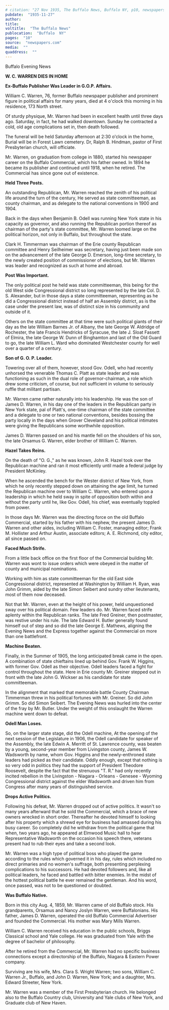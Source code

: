 ```yaml
---
# citation: "27 Nov 1935, The Buffalo News, Buffalo NY, p10, newspapers.com."
pubdate:  "1935-11-27"
author: 
title: 
voltitle:  "The Buffalo News"
publocation:  "Buffalo  NY"
pages:  "10"
source:  "newspapers.com"
media:  ""
quaddress:  ""
---
```

Buffalo Evening News

**W. C. WARREN DIES IN HOME** 

**Ex-Buffalo Publisher Was Leader in G.O.P. Affairs.** 

William C. Warren, 76, former Buffalo newspaper publisher and prominent figure in political affairs for many years, died at 4 o'clock this morning in his residence, 173 North street. 

Of sturdy physique, Mr. Warren had been in excellent health until three days ago. Saturday, in fact, he had walked downtown. Sunday he contracted a cold, old age complications set in, then death followed. 

The funeral will be held Saturday afternoon at 2:30 o'clock in the home, Burial will be in Forest Lawn cemetery. Dr, Ralph B. Hindman, pastor of First Presbyterian church, will officiate. 

Mr. Warren, on graduation from college in 1880, started his newspaper career on the Buffalo Commercial, which his father owned. In 1894 he became its publisher and continued until 1918, when he
retired. The Commercial has since gone out of existence. 

**Held Three Posts.** 

An outstanding Republican, Mr. Warren reached the zenith of his political life around the turn of the century, He served as state committeeman, as county chairman, and as delegate to the national conventions in 1900 and 1904. 

Back in the days when Benjamin B. Odell was running New York state in his capacity as governor, and also running the Republican portion thereof as chairman of the party's state committee, Mr. Warren loomed large on the political horizon, not only in Buffalo, but throughout the state. 

Clark H. Timmerman was chairman of the Erie county Republican committee and Henry Seilheimer was secretary, having just been made son on the advancement of the late George D. Emerson, long-time secretary, to the newly created position of commissioner of elections, but Mr. Warren was leader and recognized as such at home and abroad. 

**Post Was Important.**

The only political post he held was state committeeman, this being for the old West side Congressional district so long represented by the late Col. D. S. Alexander, but in those days a state committeeman, representing as he did a Congressional district instead of half an Assembly district, as is the case under the present law, was of distinct size in his community and outside of it.

Others on the state committee at that time were such political giants of their day as the late William Barnes Jr. of Albany, the late George W. Aldridge of Rochester, the late Francis Hendricks of Syracuse, the late J. Sloat Fassett of Elmira, the late George W. Dunn of Binghamton and last of the Old Guard to go, the late William L. Ward who dominated Westchester county for well over a quarter of a century.

**Son of G. O. P. Leader.**

Towering over all of them, however, stood Gov. Odell, who had recently unhorsed the venerable Thomas C. Platt as state leader and was functioning as such in the dual role of governor-chairman, a role which drew some criticism, of course, but not sufficient in volume to seriously ruffle that militant partisan.

Mr. Warren came rather naturally into his leadership. He was the son of James D. Warren, in his day one of the leaders in the Republican party in New York state, pal of Platt's, one-time chairman of the state committee and a delegate to one or two national conventions, besides bossing the party locally in the days when Grover Cleveland and his political intimates were giving the Republicans some worthwhile opposition.

James D. Warren passed on and his mantle fell on the shoulders of his son, the late Orsamus G. Warren, elder brother of William C. Warren.

**Hazel Takes Reins.**

On the death of "O. G.," as he was known, John R. Hazel took over the Republican machine and ran it most efficiently until made a federal judge by President McKinley.

When he ascended the bench for the Wester district of New York, from which he only recently stepped down on attaining the age limit, he turned the Republican machine over to William C. Warren, who entered upon a leadership in which he held sway in spite of opposition both within and without the party until he, like Gov. Odell, his chief, was eventually toppled from power.

In those days Mr. Warren was the directing force on the old Buffalo Commercial, started by his father with his nephew, the present James D. Warren and other aides, including William C. Foster, managing editor; Frank M. Hollister and Arthur Austin, associate editors; A. E. Richmond, city editor, all since passed on.

**Faced Much Strife.**

From a little back office on the first floor of the Commercial building Mr. Warren was wont to issue orders which were obeyed in the matter of county and municipal nominations.

Working with him as state committeeman for the old East side Congressional district, represented at Washington by William H. Ryan, was John Grimm, aided by the late Simon Seibert and sundry other lieutenants, most of them now deceased.

Not that Mr. Warren, even at the height of his power, held unquestioned sway over his political domain. Few leaders do. Mr. Warren faced strife aplenty within the Republican ranks. The late Fred Greiner, then postmaster, was restive under his rule. The late Edward H. Butler generally found himself out of step and so did the late George E. Mathews, aligning the Evening News and the Express together against the Commercial on more than one battlefront.

**Machine Beaten.**

Finally, in the Summer of 1905, the long anticipated break came in the open. A combination of state chieftains lined up behind Gov. Frank W. Higgins, with former Gov. Odell as their objective. Odell leaders faced a fight for control throughout the state. Here in Erie county Mr. Greiner stepped out in front with the late John G. Wickser as his candidate for state committeeman. 

In the alignment that marked that memorable battle County Chairman Timmerman threw in his political fortunes with Mr. Greiner. So did John Grimm. So did Simon Seibert. The Evening News was hurled into the center of the fray by Mr. Butler. Under the weight of this onslaught the Warren machine went down to defeat.

**Odell Man Loses.**

So, on the larger state stage, did the Odell machine, At the opening of the next session of the Legislature in 1906, the Odell candidate for speaker of the Assembly, the late Edwin A. Merritt of St. Lawrence county, was beaten by a young, second-year member from Livingston county, James W. Wadsworth by name, whom Gov. Higgins and the newly-enthroned state leaders had picked as their candidate. Oddly enough, except that nothing is so very odd in politics they had the support of President Theodore Roosevelt, despite the fact that the strenuous "T. R." had only recently incited rebellion in the Livingston - Niagara - Orleans - Genesee - Wyoming Congressional district against the elder Wadsworth and driven him from Congress after many years of distinguished service.

**Drops Active Politics.**

Following his defeat, Mr. Warren dropped out of active politics. It wasn't so many years afterward that he sold the Commercial, which a brace of new owners wrecked in short order. Thereafter he devoted himself to looking after his property which a shrewd eye for business had amassed during his busy career. So completely did he withdraw from the political game that when, two years ago, he appeared at Elmwood Music hall to hear Representative Wadsworth on the occasion his speech there, veterans present had to rub their eyes and take a second look.

Mr. Warren was a high type of political boss who played the game according to the rules which governed it in his day, rules which included no direct primaries and no women's suffrage, both presenting perplexing complications to his successors. He had devoted followers and, like all political leaders, he faced and battled with bitter enemies. In the midst of the hottest political battle he ever remained the gentleman. And his word, once passed, was not to be questioned or doubted. 

**Was Buffalo Native.**

Born in this city Aug. 4, 1859, Mr. Warren came of old Buffalo stock. His grandparents, Orsamus and Nancy Joslyn Warren, were Buffalonians. His father, James D. Warren, operated the old Buffalo Commercial Advertiser and founded the Commercial. His mother was Mary Mills Warren.

William C. Warren received his education in the public schools, Briggs Classical school and Yale college. He was graduated from Yale with the degree of bachelor of philosophy.

After he retired from the Commercial, Mr. Warren had no specific business connections except a directorship of the Buffalo, Niagara & Eastern Power company.

Surviving are his wife, Mrs. Clara S. Wright Warren; two sons, William C. Warren Jr., Buffalo, and John D. Warren, New York; and a daughter, Mrs. Edward Streeter, New York.

Mr. Warren was a member of the First Presbyterian church. He belonged also to the Buffalo Country club, University and Yale clubs of New York, and Graduate club of New Haven.

